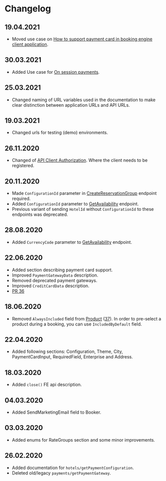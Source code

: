 # Changelog

## 19.04.2021

* Moved use case on [How to support payment card in booking engine client application](use-cases/how-to-support-payment-cards-in-booking-engine-application.md).

## 30.03.2021

* Added Use case for [On session payments](use-cases/on-session-payments.md).

## 25.03.2021

* Changed naming of URL variables used in the documentation to make clear distinction between application URLs and API URLs.

## 19.03.2021

* Changed urls for testing (demo) environments.

## 26.11.2020

* Changed of [API Client Authorization](authorization.md). Where the client needs to be registered.

## 20.11.2020

* Made `ConfigurationId` parameter in [CreateReservationGroup](operations.md#create-reservation-group) endpoint required.
* Added `ConfigurationId` parameter to [GetAvailability](operations.md#get-availability) endpoint.
* Previous variant of sending `HotelId` without `ConfigurationId` to these endpoints was deprecated.

## 28.08.2020

* Added `CurrencyCode` parameter to [GetAvailability](operations.md#get-availability) endpoint.

## 22.06.2020

* Added section describing payment card support.
* Improved `PaymentGatewayData` description.
* Removed deprecated payment gateways.
* Improved `CreditCardData` description.
* [PR 36](https://github.com/MewsSystems/gitbook-distributor-guide/pull/36/files)

## 18.06.2020

* Removed `AlwaysIncluded` field from [Product](operations.md#product) \([37](https://github.com/MewsSystems/gitbook-distributor-guide/pull/37/files)\). In order to pre-select a product during a booking, you can use `IncludedByDefault` field.

## 22.04.2020

* Added following sections: Configuration, Theme, City, PaymentCardInput, RequiredField, Enterprise and Address.

## 18.03.2020

* Added `close()` FE api description.

## 04.03.2020

* Added SendMarketingEmail field to Booker.

## 03.03.2020

* Added enums for RateGroups section and some minor improvements.

## 26.02.2020

* Added documentation for `hotels/getPaymentConfiguration`.
* Deleted old/legacy `payments/getPaymentGateway`.

